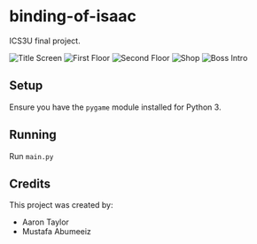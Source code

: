 binding-of-isaac
================

ICS3U final project.


![Title Screen](https://raw.githubusercontent.com/ExPHAT/binding-of-isaac/master/title.png)
![First Floor](https://raw.githubusercontent.com/ExPHAT/binding-of-isaac/master/floor1.png)
![Second Floor](https://raw.githubusercontent.com/ExPHAT/binding-of-isaac/master/floor2.png)
![Shop](https://raw.githubusercontent.com/ExPHAT/binding-of-isaac/master/shop.png)
![Boss Intro](https://raw.githubusercontent.com/ExPHAT/binding-of-isaac/master/boss.png)


Setup
-----

Ensure you have the `pygame` module installed for Python 3.


Running
-------

Run `main.py`


Credits
-------

This project was created by:
* Aaron Taylor
* Mustafa Abumeeiz
